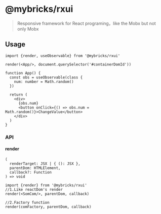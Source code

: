 # @mybricks/rxui

> Responsive framework for React programing，like the Mobx but not only Mobx

## Usage

```tsx
import {render, useObservable} from '@mybricks/rxui'

render(<App/>, document.querySelector('#containerDomId'))

function App() {
  const obs = useObservable(class {
    num: number = Math.random()
  })

  return (
    <div>
      {obs.num}
      <button onClick={() => obs.num = Math.random()}>ChangeValue</button>
    </div>
  )
}
```

### API

#### render

```tsx
(
  renderTarget: JSX | { (): JSX },
  parentDom: HTMLElement,
  callback?: Function
) => void
```

```tsx
import {render} from '@mybricks/rxui'
//1.Like reactDom's render
render(<SomCom/>, parentDom, callback)

//2.Factory function
render(comFactory, parentDom, callback)
```